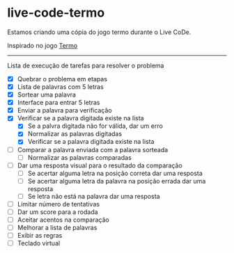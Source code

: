 # live-code-termo
Estamos criando uma cópia do jogo termo durante o Live CoDe.

Inspirado no jogo [Termo](https://term.ooo/)

---
Lista de execução de tarefas para resolver o problema

- [X] Quebrar o problema em etapas
- [X] Lista de palavras com 5 letras
- [x] Sortear uma palavra
- [X] Interface para entrar 5 letras
- [X] Enviar a palavra para verificação
- [X] Verificar se a palavra digitada existe na lista
    - [X] Se a palvra digitada não for válida, dar um erro
    - [X] Normalizar as palavras digitadas
    - [X] Verificar se a palavra digitada existe na lista

- [ ] Comparar a palavra enviada com a palavra sorteada
    - [ ] Normalizar as palavras comparadas

- [ ] Dar uma resposta visual para o resultado da comparação
    - [ ] Se acertar alguma letra na posição correta dar uma resposta
    - [ ] Se acertar alguma letra da palavra na posição errada dar uma resposta
    - [ ] Se letra não está na palavra dar uma resposta

- [ ] Limitar número de tentativas
- [ ] Dar um score para a rodada
- [ ] Aceitar acentos na comparação
- [ ] Melhorar a lista de palavras
- [ ] Exibir as regras
- [ ] Teclado virtual
